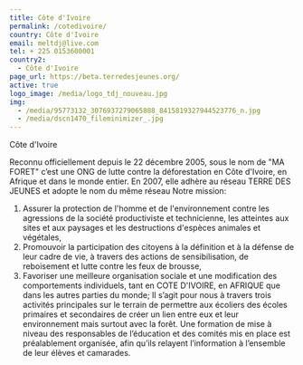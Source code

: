 ```yaml
---
title: Côte d'Ivoire
permalink: /cotedivoire/
country: Côte d'Ivoire
email: meltdj@live.com
tel: + 225 0153600001
country2:
  - Côte d'Ivoire
page_url: https://beta.terredesjeunes.org/
active: true
logo_image: /media/logo_tdj_nouveau.jpg
img:
  - /media/95773132_3076937279065888_8415819327944523776_n.jpg
  - /media/dscn1470_fileminimizer_.jpg
---
```

Côte d'Ivoire



Reconnu officiellement depuis le 22 décembre 2005, sous le nom de "MA FORET" c’est une ONG de lutte contre la déforestation en Côte d'Ivoire, en Afrique et dans le monde entier.
En 2007, elle adhère au réseau TERRE DES JEUNES et adopte le nom du même réseau
Notre mission:

1. Assurer la protection de l'homme et de l'environnement contre les agressions de la société productiviste et technicienne, les atteintes aux sites et aux paysages et les destructions d'espèces animales et végétales,
2. Promouvoir la participation des citoyens à la définition et à la défense de leur cadre de vie, à travers des actions de sensibilisation, de reboisement et lutte contre les feux de brousse,
3. Favoriser une meilleure organisation sociale et une modification des comportements individuels, tant en COTE D'IVOIRE, en AFRIQUE que dans les autres parties du monde;
   Il s’agit pour nous à travers trois activités principales sur le terrain de permettre aux écoliers des écoles primaires et secondaires de créer un lien entre eux et leur environnement mais surtout avec la forêt.
   Une formation de mise à niveau des responsables de l’éducation et des comités mis en place est préalablement organisée, afin qu’ils relayent l’information à l’ensemble de leur élèves et camarades.